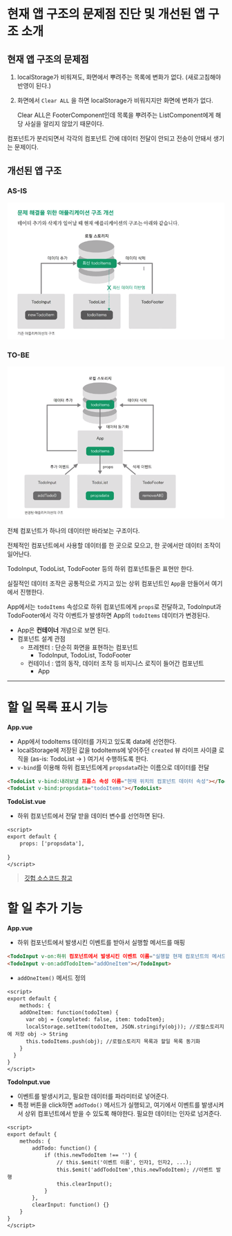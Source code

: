 # 현재 앱 구조의 문제점 진단 및 개선된 앱 구조 소개

## 현재 앱 구조의 문제점

1. localStorage가 비워져도, 화면에서 뿌려주는 목록에 변화가 없다. (새로고침해야 반영이 된다.)

2. 화면에서 `Clear ALL` 을 하면 localStorage가 비워지지만 화면에 변화가 없다.

   Clear ALL은 FooterComponent인데 목록을 뿌려주는 ListComponent에게 해당 사실을 알리지 않았기 때문이다.

컴포넌트가 분리되면서 각각의 컴포넌트 간에 데이터 전달이 안되고 전송이 안돼서 생기는 문제이다.



## 개선된 앱 구조

### AS-IS

![image-20220126133433320](assets/[ch02]/image-20220126133433320.png)



### TO-BE

![image-20220126133810941](assets/[ch02]/image-20220126133810941.png)



전체 컴포넌트가 하나의 데이터만 바라보는 구조이다.

전체적인 컴포넌트에서 사용할 데이터를 한 곳으로 모으고, 한 곳에서만 데이터 조작이 일어난다.

TodoInput, TodoList, TodoFooter 등의 하위 컴포넌트들은 표현만 한다.

실질적인 데이터 조작은 공통적으로 가지고 있는 상위 컴포넌트인 `App`을 만들어서 여기에서 진행한다.

App에서는 `todoItems` 속성으로 하위 컴포넌트에게 `props`로 전달하고, TodoInput과 TodoFooter에서 각각 이벤트가 발생하면 App의 `todoItems` 데이터가 변경된다.

* App은 **컨테이너** 개념으로 보면 된다.
* 컴포넌트 설계 관점
  * 프레젠터 : 단순히 화면을 표현하는 컴포넌트
    * TodoInput, TodoList, TodoFooter
  * 컨테이너 : 앱의 동작, 데이터 조작 등 비지니스 로직이 들어간 컴포넌트
    * App



---

# 할 일 목록 표시 기능

**App.vue**

* App에서 todoItems 데이터를 가지고 있도록 data에 선언한다.
* localStorage에 저장된 값을 todoItems에 넣어주던 `created` 뷰 라이프 사이클 로직을 (as-is: TodoList → ) 여기서 수행하도록 한다.
*  `v-bind`를 이용해 하위 컴포넌트에게 `propsdata`라는 이름으로 데이터를 전달

```html
<TodoList v-bind:내려보낼 프롭스 속성 이름="현재 위치의 컴포넌트 데이터 속성"></TodoList>
<TodoList v-bind:propsdata="todoItems"></TodoList>
```



**TodoList.vue**

* 하위 컴포넌트에서 전달 받을 데이터 변수를 선언하면 된다.

```vue
<script>
export default {
    props: ['propsdata'],
  
}
</script>
```



> [깃헙 소스코드 참고](https://github.com/blossun/study-vue/commit/a2cd7985151c0fac6160e1f7ed917e23d815b2f3)



# 할 일 추가 기능

**App.vue**

* 하위 컴포넌트에서 발생시킨 이벤트를 받아서 실행할 메서드를 매핑

```html
<TodoInput v-on:하위 컴포넌트에서 발생시킨 이벤트 이름="실행할 현재 컴포넌트의 메서드명"></TodoInput>
<TodoInput v-on:addTodoItem="addOneItem"></TodoInput>
```

* `addOneItem()` 메서드 정의

```vue
<script>
export default {
    methods: {
    addOneItem: function(todoItem) {
      var obj = {completed: false, item: todoItem};
      localStorage.setItem(todoItem, JSON.stringify(obj)); //로컬스토리지에 저장 obj -> String
      this.todoItems.push(obj); //로컬스토리지 목록과 할일 목록 동기화
    }
  }
}
</script>
```



**TodoInput.vue**

* 이벤트를 발생시키고, 필요한 데이터를 파라미터로 넣어준다.
* 특정 버튼을 click하면 `addTodo()` 메서드가 실행되고, 여기에서 이벤트를 발생시켜서 상위 컴포넌트에서 받을 수 있도록 해야한다. 필요한 데이터는 인자로 넘겨준다.

```vue
<script>
export default {
    methods: {
        addTodo: function() {
            if (this.newTodoItem !== '') {
                // this.$emit('이벤트 이름', 인자1, 인자2, ...);
                this.$emit('addTodoItem',this.newTodoItem); //이벤트 발행
                this.clearInput();
            }
        },
        clearInput: function() {}
    }
}
</script>
```



































